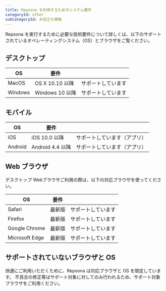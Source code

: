 ```yaml
---
title: Repsona を利用するためのシステム要件
categoryId: other
subCategoryId: お役立ち情報
---
```


Repsona を実行するために必要な技術要件について詳しくは、以下のサポートされているオペレーティングシステム（OS）とブラウザをご覧ください。

## デスクトップ

|OS|要件||
|---|---|---|
|MacOS|OS X 10.10 以降|サポートしています|
|Windows|Windows 10 以降|サポートしています|

## モバイル

|OS|要件||
|---|---|---|
|iOS|iOS 10.0 以降|サポートしています（アプリ）|
|Android|Android 4.4 以降|サポートしています（アプリ）|

## Web ブラウザ

デスクトップ Webブラウザご利用の際は、以下の対応ブラウザを使ってください。

|OS|要件||
|---|---|---|
|Safari|最新版|サポートしています|
|Firefox|最新版|サポートしています|
|Google Chrome|最新版|サポートしています|
|Microsoft Edge|最新版|サポートしています|

## サポートされていないブラウザと OS

快適にご利用いただくために、Repsona は対応ブラウザと OS を限定しています。 不具合の修正等はサポート対象に対してのみ行われるため、サポート対象ブラウザをご利用ください。
